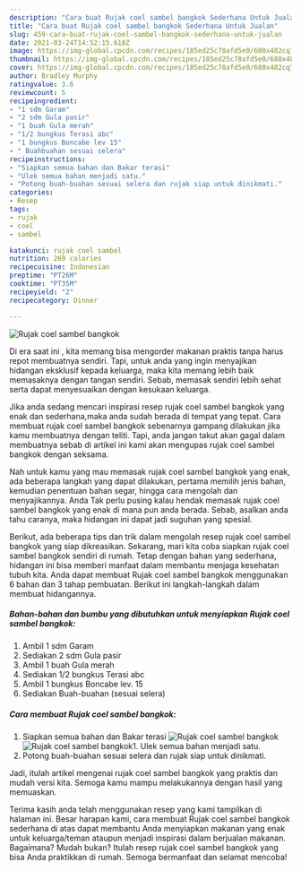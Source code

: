 ```yaml
---
description: "Cara buat Rujak coel sambel bangkok Sederhana Untuk Jualan"
title: "Cara buat Rujak coel sambel bangkok Sederhana Untuk Jualan"
slug: 459-cara-buat-rujak-coel-sambel-bangkok-sederhana-untuk-jualan
date: 2021-03-24T14:52:15.618Z
image: https://img-global.cpcdn.com/recipes/185ed25c78afd5e0/680x482cq70/rujak-coel-sambel-bangkok-foto-resep-utama.jpg
thumbnail: https://img-global.cpcdn.com/recipes/185ed25c78afd5e0/680x482cq70/rujak-coel-sambel-bangkok-foto-resep-utama.jpg
cover: https://img-global.cpcdn.com/recipes/185ed25c78afd5e0/680x482cq70/rujak-coel-sambel-bangkok-foto-resep-utama.jpg
author: Bradley Murphy
ratingvalue: 3.6
reviewcount: 5
recipeingredient:
- "1 sdm Garam"
- "2 sdm Gula pasir"
- "1 buah Gula merah"
- "1/2 bungkus Terasi abc"
- "1 bungkus Boncabe lev 15"
- " Buahbuahan sesuai selera"
recipeinstructions:
- "Siapkan semua bahan dan Bakar terasi"
- "Ulek semua bahan menjadi satu."
- "Potong buah-buahan sesuai selera dan rujak siap untuk dinikmati."
categories:
- Resep
tags:
- rujak
- coel
- sambel

katakunci: rujak coel sambel 
nutrition: 269 calories
recipecuisine: Indonesian
preptime: "PT26M"
cooktime: "PT35M"
recipeyield: "2"
recipecategory: Dinner

---
```



![Rujak coel sambel bangkok](https://img-global.cpcdn.com/recipes/185ed25c78afd5e0/680x482cq70/rujak-coel-sambel-bangkok-foto-resep-utama.jpg)

Di era  saat ini , kita memang bisa mengorder makanan praktis tanpa harus repot membuatnya sendiri. Tapi, untuk anda yang ingin menyajikan hidangan eksklusif kepada keluarga, maka kita memang lebih baik memasaknya dengan tangan sendiri. Sebab, memasak sendiri lebih sehat serta dapat menyesuaikan dengan kesukaan keluarga.

Jika anda sedang mencari inspirasi resep rujak coel sambel bangkok yang enak dan sederhana,maka anda sudah berada di tempat yang tepat. Cara membuat rujak coel sambel bangkok  sebenarnya gampang dilakukan jika kamu membuatnya dengan teliti. Tapi, anda jangan takut akan gagal dalam membuatnya 
sebab di artikel ini kami akan mengupas rujak coel sambel bangkok dengan seksama.  



Nah untuk kamu yang mau memasak rujak coel sambel bangkok yang enak, ada beberapa langkah yang dapat dilakukan, pertama memilih jenis bahan, kemudian penentuan bahan segar, hingga cara mengolah dan menyajikannya. Anda Tak perlu pusing kalau hendak memasak rujak coel sambel bangkok yang enak di mana pun anda berada. Sebab, asalkan anda  tahu caranya, maka hidangan ini dapat jadi suguhan yang spesial.

Berikut, ada beberapa tips dan trik dalam mengolah resep rujak coel sambel bangkok yang siap dikreasikan. Sekarang, mari kita coba siapkan rujak coel sambel bangkok sendiri di rumah. Tetap dengan bahan yang sederhana, hidangan ini bisa memberi manfaat dalam membantu menjaga kesehatan tubuh kita. Anda dapat membuat Rujak coel sambel bangkok menggunakan 6 bahan dan 3 tahap pembuatan. Berikut ini langkah-langkah dalam membuat hidangannya.

<!--inarticleads1-->

##### Bahan-bahan dan bumbu yang dibutuhkan untuk menyiapkan Rujak coel sambel bangkok:

1. Ambil 1 sdm Garam
1. Sediakan 2 sdm Gula pasir
1. Ambil 1 buah Gula merah
1. Sediakan 1/2 bungkus Terasi abc
1. Ambil 1 bungkus Boncabe lev. 15
1. Sediakan  Buah-buahan (sesuai selera)




<!--inarticleads2-->

##### Cara membuat Rujak coel sambel bangkok:

1. Siapkan semua bahan dan Bakar terasi
<img src="https://img-global.cpcdn.com/steps/4c8b64867d43b2a5/160x128cq70/rujak-coel-sambel-bangkok-langkah-memasak-1-foto.jpg" alt="Rujak coel sambel bangkok"><img src="https://img-global.cpcdn.com/steps/17750faed25e8aa8/160x128cq70/rujak-coel-sambel-bangkok-langkah-memasak-1-foto.jpg" alt="Rujak coel sambel bangkok">1. Ulek semua bahan menjadi satu.
1. Potong buah-buahan sesuai selera dan rujak siap untuk dinikmati.




Jadi, itulah artikel mengenai  rujak coel sambel bangkok  yang praktis dan mudah versi kita. Semoga kamu mampu melakukannya dengan hasil yang memuaskan. 

Terima kasih anda telah menggunakan resep yang kami tampilkan di halaman ini. Besar harapan kami, cara membuat  Rujak coel sambel bangkok sederhana di atas dapat membantu Anda menyiapkan makanan yang enak untuk keluarga/teman ataupun menjadi inspirasi dalam berjualan makanan. Bagaimana? Mudah bukan? Itulah resep rujak coel sambel bangkok yang bisa Anda praktikkan di rumah. Semoga bermanfaat dan selamat mencoba!

